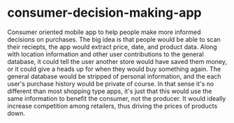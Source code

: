 # consumer-decision-making-app
Consumer oriented mobile app to help people make more informed decisions on purchases. 
The big idea is that people would be able to scan their reciepts, the app would extract price, date, and product data.
Along with location information and other user contributions to the general database, it could tell the user another
store would have saved them money, or it could give a heads up for when they would buy something again. The general database would 
be stripped of personal information, and the each user's purchase history would be private of course. In that sense it's no different than
most shopping type apps, it's just that this would use the same information to benefit the consumer, not the producer.
It would ideally increase competition among retailers, thus driving the prices of products down.
